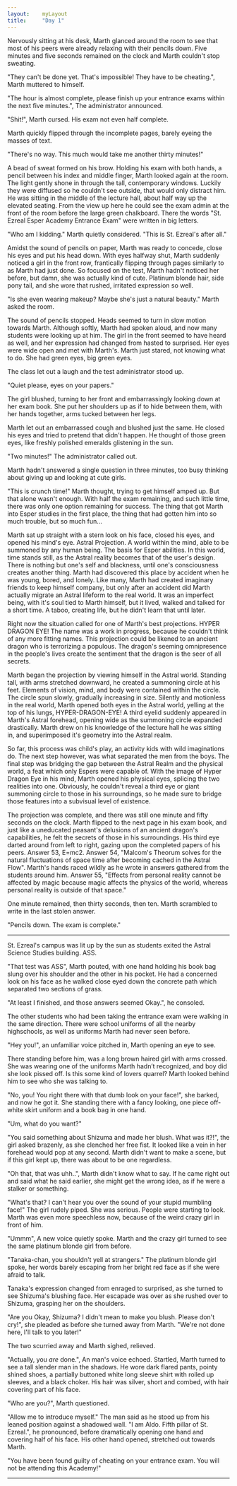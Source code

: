 ```yaml
---
layout:    myLayout
title:	   "Day 1"
---
```


Nervously sitting at his desk, Marth glanced around the room to see that most of his peers were already relaxing with their pencils down. Five minutes and five seconds remained on the clock and Marth couldn't stop sweating.

"They can't be done yet. That's impossible! They have to be cheating.", Marth muttered to himself.

"The hour is almost complete, please finish up your entrance exams within the next five minutes.", The administrator announced.

 "Shit!", Marth cursed. His exam not even half complete.

Marth quickly flipped through the incomplete pages, barely eyeing the masses of text. 

"There's no way. This much would take me another thirty minutes!"

A bead of sweat formed on his brow. Holding his exam with both hands, a pencil between his index and middle finger, Marth looked again at the room. The light gently shone in through the tall, contemporary windows. Luckily they were diffused so he couldn't see outside, that would only distract him. He was sitting in the middle of the lecture hall, about half way up the elevated seating. From the view up here he could see the exam admin at the front of the room before the large green chalkboard. There the words "St. Ezreal Esper Academy Entrance Exam" were written in big letters.

"Who am I kidding." Marth quietly considered. "This is St. Ezreal's after all."

Amidst the sound of pencils on paper, Marth was ready to concede, close his eyes and put his head down. With eyes halfway shut, Marth suddenly noticed a girl in the front row, frantically flipping through pages similarly to as Marth had just done. So focused on the test, Marth hadn't noticed her before, but damn, she was actually kind of cute. Platinum blonde hair, side pony tail, and she wore that rushed, irritated expression so well.

"Is she even wearing makeup? Maybe she's just a natural beauty." Marth asked the room.

The sound of pencils stopped. Heads seemed to turn in slow motion towards Marth. Although softly, Marth had spoken aloud, and now many students were looking up at him. The girl in the front seemed to have heard as well, and her expression had changed from hasted to surprised. Her eyes were wide open and met with Marth's. Marth just stared, not knowing what to do. She had green eyes, big green eyes.

The class let out a laugh and the test administrator stood up.

"Quiet please, eyes on your papers."

The girl blushed, turning to her front and embarrassingly looking down at her exam book. She put her shoulders up as if to hide between them, with her hands together, arms tucked between her legs.

Marth let out an embarrassed cough and blushed just the same. He closed his eyes and tried to pretend that didn't happen. He thought of those green eyes, like freshly polished emeralds glistening in the sun.

"Two minutes!" The administrator called out.

Marth hadn't answered a single question in three minutes, too busy thinking about giving up and looking at cute girls.

"This is crunch time!" Marth thought, trying to get himself amped up. But that alone wasn't enough. With half the exam remaining, and such little time, there was only one option remaining for success. The thing that got Marth into Esper studies in the first place, the thing that had gotten him into so much trouble, but so much fun... 

Marth sat up straight with a stern look on his face, closed his eyes, and opened his mind's eye. Astral Projection. A world within the mind, able to be summoned by any human being. The basis for Esper abilities. In this world, time stands still, as the Astral reality becomes that of the user's design. There is nothing but one's self and blackness, until one's consciousness creates another thing. Marth had discovered this place by accident when he was young, bored, and lonely. Like many, Marth had created imaginary friends to keep himself company, but only after an accident did Marth actually migrate an Astral lifeform to the real world. It was an imperfect being, with it's soul tied to Marth himself, but it lived, walked and talked for a short time. A taboo, creating life, but he didn't learn that until later.

Right now the situation called for one of Marth's best projections. HYPER DRAGON EYE! The name was a work in progress, because he couldn't think of any more fitting names. This projection could be likened to an ancient dragon who is terrorizing a populous. The dragon's seeming omnipresence in the people's lives create the sentiment that the dragon is the seer of all secrets.

Marth began the projection by viewing himself in the Astral world. Standing tall, with arms stretched downward, he created a summoning circle at his feet. Elements of vision, mind, and body were contained within the circle. The circle spun slowly, gradually increasing in size. Silently and motionless in the real world, Marth opened both eyes in the Astral world, yelling at the top of his lungs, HYPER-DRAGON-EYE! A third eyelid suddenly appeared in Marth's Astral forehead, opening wide as the summoning circle expanded drastically. Marth drew on his knowledge of the lecture hall he was sitting in, and superimposed it's geometry into the Astral realm.

So far, this process was child's play, an activity kids with wild imaginations do. The next step however, was what separated the men from the boys. The final step was bridging the gap between the Astral Realm and the physical world, a feat which only Espers were capable of. With the image of Hyper Dragon Eye in his mind, Marth opened his physical eyes, splicing the two realities into one. Obviously, he couldn't reveal a third eye or giant summoning circle to those in his surroundings, so he made sure to bridge those features into a subvisual level of existence.

The projection was complete, and there was still one minute and fifty seconds on the clock. Marth flipped to the next page in his exam book, and just like a uneducated peasant's delusions of an ancient dragon's capabilities, he felt the secrets of those in his surroundings. His third eye darted around from left to right, gazing upon the completed papers of his peers. Answer 53, E=mc2. Answer 54, "Malcom's Theorum solves for the natural fluctuations of space time after becoming cached in the Astral Flow". Marth's hands raced wildly as he wrote in answers gathered from the students around him. Answer 55, "Effects from personal reality cannot be affected by magic because magic affects the physics of the world, whereas personal reality is outside of that space."

One minute remained, then thirty seconds, then ten. Marth scrambled to write in the last stolen answer.

"Pencils down. The exam is complete."

---

St. Ezreal's campus was lit up by the sun as students exited the Astral Science Studies building. ASS.

"That test was ASS", Marth pouted, with one hand holding his book bag slung over his shoulder and the other in his pocket. He had a concerned look on his face as he walked close eyed down the concrete path which separated two sections of grass.

"At least I finished, and those answers seemed Okay.", he consoled.

The other students who had been taking the entrance exam were walking in the same direction. There were school uniforms of all the nearby highschools, as well as uniforms Marth had never seen before. 

"Hey you!", an unfamiliar voice pitched in, Marth opening an eye to see.

There standing before him, was a long brown haired girl with arms crossed. She was wearing one of the uniforms Marth hadn’t recognized, and boy did she look pissed off. Is this some kind of lovers quarrel? Marth looked behind him to see who she was talking to.

"No, you! You right there with that dumb look on your face!", she barked, and now he got it. She standing there with a fancy looking, one piece off-white skirt uniform and a book bag in one hand.

"Um, what do you want?"

"You said something about Shizuma and made her blush. What was it?!", the girl asked brazenly, as she clenched her free fist. It looked like a vein in her forehead would pop at any second. Marth didn't want to make a scene, but if this girl kept up, there was about to be one regardless.

"Oh that, that was uhh..", Marth didn't know what to say. If he came right out and said what he said earlier, she might get the wrong idea, as if he were a stalker or something.

"What's that? I can't hear you over the sound of your stupid mumbling face!" The girl rudely piped. She was serious. People were starting to look. Marth was even more speechless now, because of the weird crazy girl in front of him.

"Ummm", A new voice quietly spoke. Marth and the crazy girl turned to see the same platinum blonde girl from before.

"Tanaka-chan, you shouldn't yell at strangers." The platinum blonde girl spoke, her words barely escaping from her bright red face as if she were afraid to talk.

Tanaka's expression changed from enraged to surprised, as she turned to see Shizuma's blushing face. Her escapade was over as she rushed over to Shizuma, grasping her on the shoulders.

"Are you Okay, Shizuma? I didn't mean to make you blush. Please don't cry!", she pleaded as before she turned away from Marth. "We're not done here, I'll talk to you later!"

The two scurried away and Marth sighed, relieved.

"Actually, you _are_ done.", An man's voice echoed. Startled, Marth turned to see a tall slender man in the shadows. He wore dark flared pants, pointy shined shoes, a partially buttoned white long sleeve shirt with rolled up sleeves, and a black choker. His hair was silver, short and combed, with hair covering part of his face.

"Who are you?", Marth questioned.

"Allow me to introduce myself." The man said as he stood up from his leaned position against a shadowed wall. "I am Aldo. Fifth pillar of St. Ezreal.", he pronounced, before dramatically opening one hand and covering half of his face. His other hand opened, stretched out towards Marth.

"You have been found guilty of cheating on your entrance exam. You will not be attending this Academy!"

---